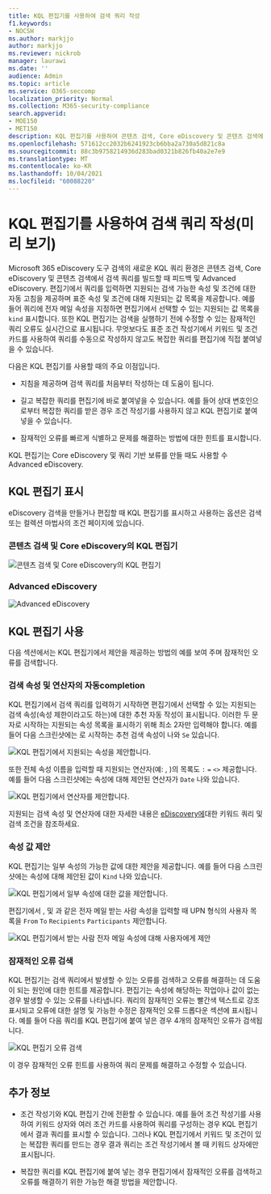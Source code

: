 ```yaml
---
title: KQL 편집기를 사용하여 검색 쿼리 작성
f1.keywords:
- NOCSH
ms.author: markjjo
author: markjjo
ms.reviewer: nickrob
manager: laurawi
ms.date: ''
audience: Admin
ms.topic: article
ms.service: O365-seccomp
localization_priority: Normal
ms.collection: M365-security-compliance
search.appverid:
- MOE150
- MET150
description: KQL 편집기를 사용하여 콘텐츠 검색, Core eDiscovery 및 콘텐츠 검색에서 eDiscovery 검색 쿼리를 구성할 Advanced eDiscovery.
ms.openlocfilehash: 571612cc2032b6241923cb6bba2a730a5d821c8a
ms.sourcegitcommit: 88c3b9758214936d283bad0321b826fb40a2e7e9
ms.translationtype: MT
ms.contentlocale: ko-KR
ms.lasthandoff: 10/04/2021
ms.locfileid: "60088220"
---
```

# <a name="use-the-kql-editor-to-build-search-queries-preview"></a>KQL 편집기를 사용하여 검색 쿼리 작성(미리 보기)

Microsoft 365 eDiscovery 도구 검색의 새로운 KQL 쿼리 환경은 콘텐츠 검색, Core eDiscovery 및 콘텐츠 검색에서 검색 쿼리를 빌드할 때 피드백 및 Advanced eDiscovery. 편집기에서 쿼리를 입력하면 지원되는 검색 가능한 속성 및 조건에 대한 자동 고침을 제공하며 표준 속성 및 조건에 대해 지원되는 값 목록을 제공합니다. 예를 들어 쿼리에 전자 메일 속성을 지정하면 편집기에서 선택할 수 있는 지원되는 값 목록을 `kind` 표시합니다. 또한 KQL 편집기는 검색을 실행하기 전에 수정할 수 있는 잠재적인 쿼리 오류도 실시간으로 표시됩니다. 무엇보다도 표준 조건 작성기에서 키워드 및 조건 카드를 사용하여 쿼리를 수동으로 작성하지 않고도 복잡한 쿼리를 편집기에 직접 붙여넣을 수 있습니다.
  
다음은 KQL 편집기를 사용할 때의 주요 이점입니다.

- 지침을 제공하며 검색 쿼리를 처음부터 작성하는 데 도움이 됩니다.

- 길고 복잡한 쿼리를 편집기에 바로 붙여넣을 수 있습니다. 예를 들어 상대 변호인으로부터 복잡한 쿼리를 받은 경우 조건 작성기를 사용하지 않고 KQL 편집기로 붙여넣을 수 있습니다.

- 잠재적인 오류를 빠르게 식별하고 문제를 해결하는 방법에 대한 힌트를 표시합니다.

KQL 편집기는 Core eDiscovery 및 쿼리 기반 보류를 만들 때도 사용할 수 Advanced eDiscovery.

## <a name="displaying-the-kql-editor"></a>KQL 편집기 표시

eDiscovery 검색을 만들거나 편집할 때 KQL 편집기를 표시하고 사용하는  옵션은 검색 또는 컬렉션 마법사의 조건 페이지에 있습니다.

### <a name="kql-editor-in-content-search-and-core-ediscovery"></a>콘텐츠 검색 및 Core eDiscovery의 KQL 편집기

![콘텐츠 검색 및 Core eDiscovery의 KQL 편집기](../media/KQLEditorCore.png)

### <a name="kql-editor-in-advanced-ediscovery"></a>Advanced eDiscovery

![Advanced eDiscovery](../media/KQLEditorAdvanced.png)

## <a name="using-the-kql-editor"></a>KQL 편집기 사용

다음 섹션에서는 KQL 편집기에서 제안을 제공하는 방법의 예를 보여 주며 잠재적인 오류를 검색합니다.

### <a name="autocompletion-of-search-properties-and-operators"></a>검색 속성 및 연산자의 자동completion

KQL 편집기에서 검색 쿼리를 입력하기 시작하면 편집기에서 선택할 수 있는 지원되는 검색 속성(속성 제한이라고도 하는)에 대한 추천 자동 작성이 표시됩니다. 이러한 두 문자로 시작하는 지원되는 속성 목록을 표시하기 위해 최소 2자만 입력해야 합니다. 예를 들어 다음 스크린샷에는 로 시작하는 추천 검색 속성이 나와 `Se` 있습니다.

![KQL 편집기에서 지원되는 속성을 제안합니다.](../media/KQLEditorAutoCompleteProperties.png)

또한 전체 속성 이름을 입력할 때 지원되는 연산자(예: , )의 목록도 `:` `=` `<>` 제공합니다. 예를 들어 다음 스크린샷에는 속성에 대해 제안된 연산자가 `Date` 나와 있습니다.

![KQL 편집기에서 연산자를 제안합니다.](../media/KQLEditorOperatorSuggestions.png)

지원되는 검색 속성 및 연산자에 대한 자세한 내용은 [eDiscovery에](keyword-queries-and-search-conditions.md)대한 키워드 쿼리 및 검색 조건을 참조하세요.

### <a name="property-value-suggestions"></a>속성 값 제안

KQL 편집기는 일부 속성의 가능한 값에 대한 제안을 제공합니다. 예를 들어 다음 스크린샷에는 속성에 대해 제안된 값이 `Kind` 나와 있습니다.

![KQL 편집기에서 일부 속성에 대한 값을 제안합니다.](../media/KQLEditorValueSuggestions.png)

편집기에서 , 및 과 같은 전자 메일 받는 사람 속성을 입력할 때 UPN 형식의 사용자 목록을 `From` `To` `Recipients` `Participants` 제안합니다.

![KQL 편집기에서 받는 사람 전자 메일 속성에 대해 사용자에게 제안](../media/KQLEditorRecipientSuggestions.png)

### <a name="detection-of-potential-errors"></a>잠재적인 오류 검색

KQL 편집기는 검색 쿼리에서 발생할 수 있는 오류를 검색하고 오류를 해결하는 데 도움이 되는 원인에 대한 힌트를 제공합니다. 편집기는 속성에 해당하는 작업이나 값이 없는 경우 발생할 수 있는 오류를 나타냅니다. 쿼리의 잠재적인 오류는 빨간색 텍스트로 강조 표시되고 오류에 대한 설명 및  가능한 수정은 잠재적인 오류 드롭다운 섹션에 표시됩니다. 예를 들어 다음 쿼리를 KQL 편집기에 붙여 넣은 경우 4개의 잠재적인 오류가 검색됩니다.

![KQL 편집기 오류 검색](../media/KQLEditorErrorDetection.png)

이 경우 잠재적인 오류 힌트를 사용하여 쿼리 문제를 해결하고 수정할 수 있습니다.

## <a name="more-information"></a>추가 정보

- 조건 작성기와 KQL 편집기 간에 전환할 수 있습니다. 예를 들어 조건 작성기를 사용하여 키워드 상자와 여러 조건 카드를 사용하여 쿼리를 구성하는 경우 KQL 편집기에서 결과 쿼리를 표시할 수 있습니다. 그러나 KQL 편집기에서 키워드 및 조건이 있는 복잡한 쿼리를 만드는 경우 결과 쿼리는 조건 작성기에서 볼 때 키워드 상자에만 표시됩니다.

- 복잡한 쿼리를 KQL 편집기에 붙여 넣는 경우 편집기에서 잠재적인 오류를 검색하고 오류를 해결하기 위한 가능한 해결 방법을 제안합니다.

